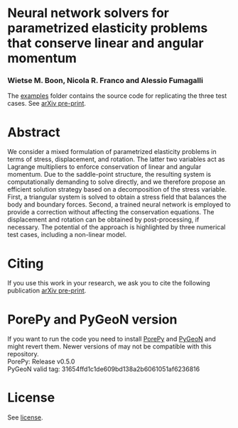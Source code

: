 # Neural network solvers for parametrized elasticity problems that conserve linear and angular momentum
### Wietse M. Boon, Nicola R. Franco and Alessio Fumagalli

The [examples](./examples/) folder contains the source code for replicating the three test cases. See [arXiv pre-print](XXX).

# Abstract
We consider a mixed formulation of parametrized elasticity problems in terms of stress, displacement, and rotation. The latter two variables act as Lagrange multipliers to enforce conservation of linear and angular momentum. Due to the saddle-point structure, the resulting system is computationally demanding to solve directly, and we therefore propose an efficient solution strategy based on a decomposition of the stress variable. First, a triangular system is solved to obtain a stress field that balances the body and boundary forces. Second, a trained neural network is employed to provide a correction without affecting the conservation equations. The displacement and rotation can be obtained by post-processing, if necessary. The potential of the approach is highlighted by three numerical test cases, including a non-linear model.

# Citing
If you use this work in your research, we ask you to cite the following publication [arXiv pre-print](XXX).

# PorePy and PyGeoN version
If you want to run the code you need to install [PorePy](https://github.com/pmgbergen/porepy) and [PyGeoN](https://github.com/compgeo-mox/pygeon) and might revert them.
Newer versions of may not be compatible with this repository.<br>
PorePy: Release v0.5.0 <br>
PyGeoN valid tag: 31654ffd1c1de609bd138a2b6061051af6236816

# License
See [license](./LICENSE).
